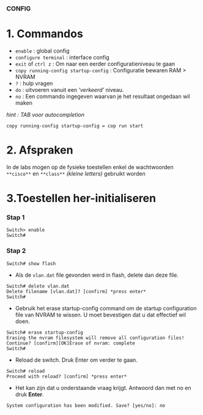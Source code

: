 ###  CONFIG

# 1. Commandos


- ```enable``` : global config
- ```configure terminal``` : interface config
- ```exit``` of ```ctrl z``` : Om naar een eerder configuratieniveau te gaan
- ```copy running-config startup-config``` : Configuratie bewaren RAM > NVRAM
- ```?``` : hulp vragen
- ```do``` : uitvoeren vanuit een *'verkeerd'* niveau.
- ```no``` : Een commando ingegeven waarvan je het resultaat ongedaan wil maken

*hint : TAB voor autocompletion*

```copy running-config startup-config = cop run start```

# 2. Afspraken

In de labs mogen op de fysieke toestellen enkel de wachtwoorden
```**cisco**``` en ```**class**``` *(kleine letters)* gebruikt worden

# 3.Toestellen her-initialiseren

### Stap 1

``` 
Switch> enable
Switch#
```
### Stap 2

```Switch# show flash ```

- Als de ``` vlan.dat ``` file gevonden werd in flash, delete dan deze file.
``` 
Switch# delete vlan.dat
Delete filename [vlan.dat]? [confirm] *press enter*
Switch#
```

- Gebruik het erase startup-config command om de startup configuration file van
NVRAM te wissen. U moet bevestigen dat u dat effectief wil doen.

``` 
Switch# erase startup-config
Erasing the nvram filesystem will remove all configuration files!
Continue? [confirm][OK]Erase of nvram: complete
Switch#
```

- Reload de switch. Druk Enter om verder te gaan.

``` 
Switch# reload
Proceed with reload? [confirm] *press enter*
```

- Het kan zijn dat u onderstaande vraag krijgt. Antwoord dan met no en druk **Enter**.

``` 
System configuration has been modified. Save? [yes/no]: no
```

